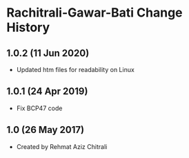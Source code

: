 Rachitrali-Gawar-Bati Change History
=======================

1.0.2 (11 Jun 2020)
-----------------
* Updated htm files for readability on Linux

1.0.1 (24 Apr 2019)
-----------------
* Fix BCP47 code

1.0 (26 May 2017)
-----------------
* Created by Rehmat Aziz Chitrali
